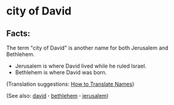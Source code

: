 # city of David #

## Facts: ##

The term "city of David" is another name for both Jerusalem and Bethlehem.

 * Jerusalem is where David lived while he ruled Israel.
 * Bethlehem is where David was born.

(Translation suggestions: [How to Translate Names](https://git.door43.org/Door43/en-ta-translate-vol1/src/master/content/translate_names.md))

(See also: [david](../other/david.md) **·** [bethlehem](../other/bethlehem.md) **·** [jerusalem](../other/jerusalem.md))

